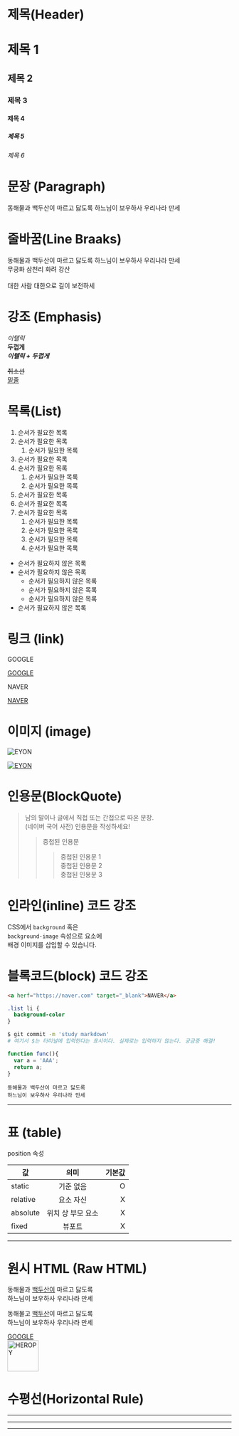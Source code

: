 # 제목(Header)
<!-- # 개수로 제목 설정 -->
# 제목 1
## 제목 2
### 제목 3
#### 제목 4
##### 제목 5
###### 제목 6

# 문장 (Paragraph)

동해물과 백두산이 마르고 닳도록
하느님이 보우하사 우리나라 만세

# 줄바꿈(Line Braaks)
<!-- 띄어쓰기 2번이나 br 태그 사용 -->
동해물과 백두산이 마르고 닳도록
하느님이 보우하사 우리나라 만세  
무궁화 삼천리 화려 강산<br />  
대한 사람 대한으로 길이 보전하세

# 강조 (Emphasis)

_이탤릭_  
**두껍게**  
**_이텔릭 + 두껍게_**  
<!-- 물결표시 두개~~취소할 문장~~ -->
~~취소선~~   
<u>밑줄</u>

# 목록(List)
<!-- 들여쓰기 2번 -->
1. 순서가 필요한 목록
1. 순서가 필요한 목록
    1. 순서가 필요한 목록
1. 순서가 필요한 목록
1. 순서가 필요한 목록
    1. 순서가 필요한 목록  
    1. 순서가 필요한 목록
1. 순서가 필요한 목록
1. 순서가 필요한 목록
1. 순서가 필요한 목록
    1. 순서가 필요한 목록
    1. 순서가 필요한 목록
    1. 순서가 필요한 목록
    1. 순서가 필요한 목록

- 순서가 필요하지 않은 목록
- 순서가 필요하지 않은 목록
    - 순서가 필요하지 않은 목록
    - 순서가 필요하지 않은 목록
    - 순서가 필요하지 않은 목록
- 순서가 필요하지 않은 목록

# 링크 (link)
  <a herf="https://google.com">GOOGLE</a>

  [GOOGLE](https://google.com)

  <a herf="https://naver.com" target="_blank">NAVER</a>

  [NAVER](https://naver.com "NAVER로 이동!")


  # 이미지 (image)

  <!-- ![]() -->

  ![EYON](https://raw.githubusercontent.com/ParkYoungWoong/starbucks-vanilla-app/master/favicon.png)

  [![EYON](https://image-cdn.hypb.st/https%3A%2F%2Fkr.hypebeast.com%2Ffiles%2F2022%2F09%2Frumors-that-supreme-registered-trademark-rights-in-korea-ft.jpg?w=960&cbr=1&q=90&fit=max)](https://naver.com)

  
  # 인용문(BlockQuote)
  > 남의 말이나 글에서 직접 또는 간접으로 따온 문장.  
  > (네이버 국어 사전)
  > 인용문을 작성하세요!
  >> 중첩된 인용문
  >>> 중첩된 인용문 1  
  >>> 중첩된 인용문 2  
  >>> 중첩된 인용문 3


  # 인라인(inline) 코드 강조

  CSS에서 `background` 혹은   
  `background-image` 속성으로 요소에   
  배경 이미지를 삽입할 수 있습니다.


  # 블록코드(block) 코드 강조

```html
<a herf="https://naver.com" target="_blank">NAVER</a> 
```

```css
.list li {
  background-color
}
```

```bash
$ git commit -m 'study markdown'
# 여기서 $는 터미널에 입력한다는 표시이다. 실제로는 입력하지 않는다. 궁금증 해결!
```

```javascript
function func(){
  var a = 'AAA';
  return a;
}
```

```plaintext
동해물과 백두산이 마르고 닳도록
하느님이 보우하사 우리나라 만세
```
---
# 표 (table)

position 속성

값 | 의미 | 기본값
-- | :--: | --:
static | 기준 없음 | O
relative | 요소 자신 | X
absolute | 위치 상 부모 요소 | X
fixed | 뷰포트 | X

---    



# 원시 HTML (Raw HTML)

동해물과 <u>백두산이</u> 마르고 닳도록  
하느님이 보우하사 우리나라 만세

동해물고 <span style="text-decoration:underline;">백두산</span>이 마르고 닳도록  
하느님이 보우하사 우리나라 만세

<a href="https://google.com" target="_blank">GOOGLE</a>  
<img width="70" src="https://heropy.blog/css/images/logo.png" alt="HEROPY" />

# 수평선(Horizontal Rule)

---

***

___
